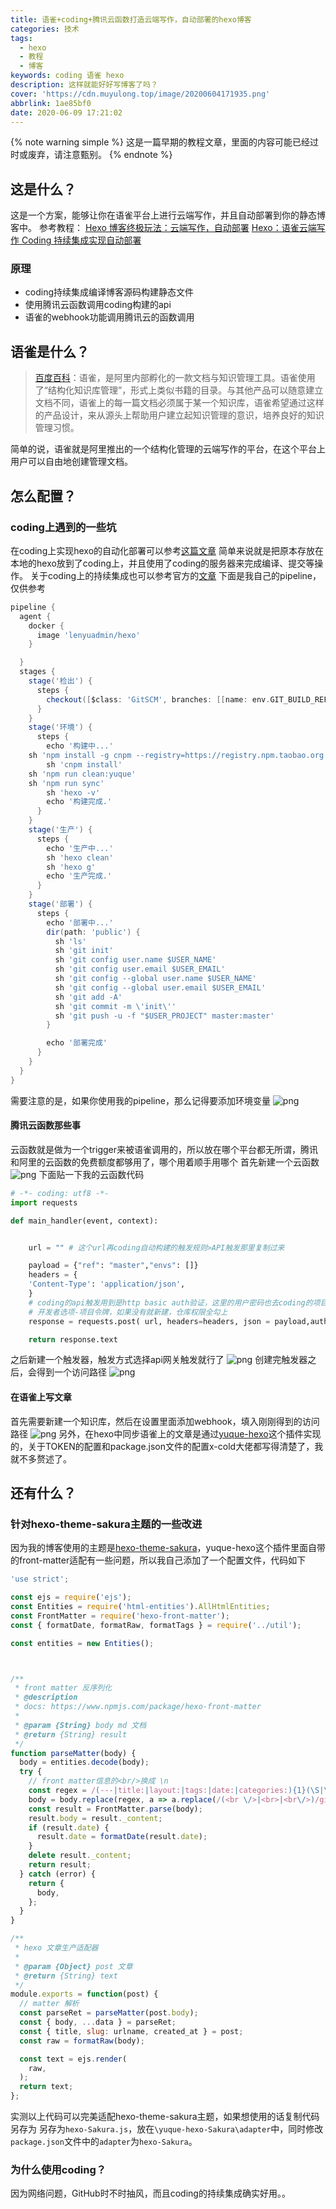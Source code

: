 ```yaml
---
title: 语雀+coding+腾讯云函数打造云端写作，自动部署的hexo博客
categories: 技术
tags:
  - hexo
  - 教程
  - 博客
keywords: coding 语雀 hexo
description: 这样就能好好写博客了吗？
cover: 'https://cdn.muyulong.top/image/20200604171935.png'
abbrlink: 1ae85bf0
date: 2020-06-09 17:21:02
---
```


{% note warning simple %}
这是一篇早期的教程文章，里面的内容可能已经过时或废弃，请注意甄别。
{% endnote %}

## 这是什么？

这是一个方案，能够让你在语雀平台上进行云端写作，并且自动部署到你的静态博客中。
参考教程：
[Hexo 博客终极玩法：云端写作，自动部署](https://segmentfault.com/a/1190000017797561)
[Hexo：语雀云端写作 Coding 持续集成实现自动部署](https://www.yuque.com/jideanshichifan/hexo/zy4wle)

### 原理

- coding持续集成编译博客源码构建静态文件
- 使用腾讯云函数调用coding构建的api
- 语雀的webhook功能调用腾讯云的函数调用

## 语雀是什么？

> [百度百科](https://baike.baidu.com/item/%E8%AF%AD%E9%9B%80/24190957)：语雀，是阿里内部孵化的一款文档与知识管理工具。语雀使用了“结构化知识库管理”，形式上类似书籍的目录。与其他产品可以随意建立文档不同，语雀上的每一篇文档必须属于某一个知识库，语雀希望通过这样的产品设计，来从源头上帮助用户建立起知识管理的意识，培养良好的知识管理习惯。

简单的说，语雀就是阿里推出的一个结构化管理的云端写作的平台，在这个平台上用户可以自由地创建管理文档。

## 怎么配置？

### coding上遇到的一些坑

在coding上实现hexo的自动化部署可以参考[这篇文章](https://yuxihan.com/20191212.html)
简单来说就是把原本存放在本地的hexo放到了coding上，并且使用了coding的服务器来完成编译、提交等操作。
关于coding上的持续集成也可以参考官方的[文章](https://zhuanlan.zhihu.com/p/55975297)
下面是我自己的pipeline，仅供参考

```groovy
pipeline {
  agent {
    docker {
      image 'lenyuadmin/hexo'
    }

  }
  stages {
    stage('检出') {
      steps {
        checkout([$class: 'GitSCM', branches: [[name: env.GIT_BUILD_REF]], userRemoteConfigs: [[url: env.GIT_REPO_URL, credentialsId: env.CREDENTIALS_ID]]])
      }
    }
    stage('环境') {
      steps {
        echo '构建中...'
    sh 'npm install -g cnpm --registry=https://registry.npm.taobao.org'
        sh 'cnpm install'
    sh 'npm run clean:yuque'
    sh 'npm run sync'
        sh 'hexo -v'
        echo '构建完成.'
      }
    }
    stage('生产') {
      steps {
        echo '生产中...'
        sh 'hexo clean'
        sh 'hexo g'
        echo '生产完成.'
      }
    }
    stage('部署') {
      steps {
        echo '部署中...'
        dir(path: 'public') {
          sh 'ls'
          sh 'git init'
          sh 'git config user.name $USER_NAME'
          sh 'git config user.email $USER_EMAIL'
          sh 'git config --global user.name $USER_NAME'
          sh 'git config --global user.email $USER_EMAIL'
          sh 'git add -A'
          sh 'git commit -m \'init\''
          sh 'git push -u -f "$USER_PROJECT" master:master'
        }

        echo '部署完成'
      }
    }
  }
}
```

需要注意的是，如果你使用我的pipeline，那么记得要添加环境变量
![png](https://cdn.muyulong.top/image/202108200033047.png)

#### 腾讯云函数那些事

云函数就是做为一个trigger来被语雀调用的，所以放在哪个平台都无所谓，腾讯和阿里的云函数的免费额度都够用了，哪个用着顺手用哪个
首先新建一个云函数
![png](https://cdn.muyulong.top/image/202108200033324.png)
下面贴一下我的云函数代码

```python
# -*- coding: utf8 -*-
import requests

def main_handler(event, context):


    url = "" # 这个url再coding自动构建的触发规则>API触发那里复制过来

    payload = {"ref": "master","envs": []}
    headers = {
    'Content-Type': 'application/json',
    }
    # coding的api触发用到是http basic auth验证，这里的用户密码也去coding的项目token拷贝
    # 开发者选项-项目令牌，如果没有就新建，仓库权限全勾上
    response = requests.post( url, headers=headers, json = payload,auth=('你的令牌用户名','令牌密码'))

    return response.text
```

之后新建一个触发器，触发方式选择api网关触发就行了
![png](https://cdn.muyulong.top/image/202108200034151.png)
创建完触发器之后，会得到一个访问路径
![png](https://cdn.muyulong.top/image/202108200034474.png)

#### 在语雀上写文章

首先需要新建一个知识库，然后在设置里面添加webhook，填入刚刚得到的访问路径
![png](https://cdn.muyulong.top/image/202108200034171.png)
另外，在hexo中同步语雀上的文章是通过[yuque-hexo](https://github.com/x-cold/yuque-hexo)这个插件实现的，关于TOKEN的配置和package.json文件的配置x-cold大佬都写得清楚了，我就不多赘述了。

## 还有什么？

### 针对hexo-theme-sakura主题的一些改进

因为我的博客使用的主题是[hexo-theme-sakura](https://github.com/honjun/hexo-theme-sakura)，yuque-hexo这个插件里面自带的front-matter适配有一些问题，所以我自己添加了一个配置文件，代码如下

```javascript
'use strict';

const ejs = require('ejs');
const Entities = require('html-entities').AllHtmlEntities;
const FrontMatter = require('hexo-front-matter');
const { formatDate, formatRaw, formatTags } = require('../util');

const entities = new Entities();



/**
 * front matter 反序列化
 * @description
 * docs: https://www.npmjs.com/package/hexo-front-matter
 *
 * @param {String} body md 文档
 * @return {String} result
 */
function parseMatter(body) {
  body = entities.decode(body);
  try {
    // front matter信息的<br/>换成 \n
    const regex = /(---|title:|layout:|tags:|date:|categories:){1}(\S|\s)+?---/gi;
    body = body.replace(regex, a => a.replace(/(<br \/>|<br>|<br\/>)/gi, '\n'));
    const result = FrontMatter.parse(body);
    result.body = result._content;
    if (result.date) {
      result.date = formatDate(result.date);
    }
    delete result._content;
    return result;
  } catch (error) {
    return {
      body,
    };
  }
}

/**
 * hexo 文章生产适配器
 *
 * @param {Object} post 文章
 * @return {String} text
 */
module.exports = function(post) {
  // matter 解析
  const parseRet = parseMatter(post.body);
  const { body, ...data } = parseRet;
  const { title, slug: urlname, created_at } = post;
  const raw = formatRaw(body);

  const text = ejs.render(
    raw,
  );
  return text;
};
```

实测以上代码可以完美适配hexo-theme-sakura主题，如果想使用的话复制代码另存为
另存为`hexo-Sakura.js`，放在`\yuque-hexo-Sakura\adapter`中，同时修改`package.json`文件中的`adapter`为`hexo-Sakura`。

### 为什么使用coding？

因为网络问题，GitHub时不时抽风，而且coding的持续集成确实好用。。
